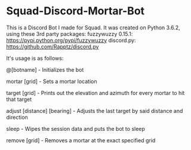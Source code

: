 # Squad-Discord-Mortar-Bot
This is a Discord Bot I made for Squad. It was created on Python 3.6.2, using these 3rd party packages:
fuzzywuzzy 0.15.1: https://pypi.python.org/pypi/fuzzywuzzy
discord.py: https://github.com/Rapptz/discord.py

It's usage is as follows:

@[botname] - Initializes the bot

mortar [grid] - Sets a mortar location

target [grid] - Prints out the elevation and azimuth for every mortar to hit that target

adjust [distance] [bearing] - Adjusts the last target by said distance and direction

sleep - Wipes the session data and puts the bot to sleep

remove [grid] - Removes a mortar at the exact specified grid

